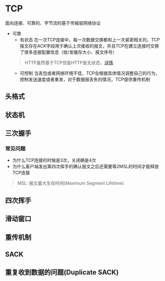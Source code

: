 # TCP

面向连接、可靠的、字节流的基于传输层网络协议

- 可靠
  - 有状态
  在一次TCP连接中，每一次数据交换都和上一次紧密相关的，TCP报文存在ACK字段用于确认上次接收的报文，并且TCP在建立连接时交换了很多连接配置信息（收/发缓存大小、报文序号）
  > HTTP虽然基于TCP但是HTTP是无状态，[详情](http://xieli.leanote.com/post/6.HTTP%E6%98%AF%E5%9F%BA%E4%BA%8ETCP%E7%9A%84%EF%BC%8C%E4%B8%BA%E4%BB%80%E4%B9%88%E6%98%AF%E6%97%A0%E7%8A%B6%E6%80%81%EF%BC%9F?from=from_parent_mindnote)
  - 可控制
  当丢包或者网络环境不佳，TCP会根据具体情况调整自己的行为，控制发送速度或者重发，对于数据报丢失的情况，TCP提供重传机制

## 头格式

## 状态机

## 三次握手
### 常见问题
- 为什么TCP连接的时候是3次，关闭确是4次
- 为什么客户端发出第四次挥手的确认报文之后还需要等2MSL的时间才能释放TCP连接
> MSL: 报文最大生存时间(Maximum Segment Lifetime)



## 四次挥手

## 滑动窗口

## 重传机制

## SACK

## 重复收到数据的问题(Duplicate SACK)
